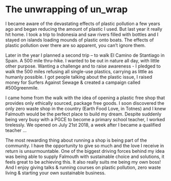 # The unwrapping of un_wrap

I became aware of the devastating effects of plastic pollution a few years ago and began reducing the amount of plastic I used. But last year it really hit home. I took a trip to Indonesia and saw rivers filled with bottles and I stayed on islands loading mounds of plastic onto boats. The effects of plastic pollution over there are so apparent, you can’t ignore them.

Later in the year I planned a second trip – to walk El Camino de Stantiago in Spain. A 500 mile thru-hike. I wanted to be out in nature all day, with little other purpose. Wanting a challenge and to raise awareness - I pledged to walk the 500 miles refusing all single-use plastics, carrying as little as humanly possible. I got people talking about the plastic issue, I raised money for Surfers Against Sewage & created a campaign called #500greenmile.

I came home from the walk with the idea of opening a plastic free shop that provides only ethically sourced, package free goods.  I soon discovered the only zero waste shop in the country (Earth Food Love, in Totnes) and I knew Falmouth would be the perfect place to build my dream. Despite suddenly being very busy with a PGCE to become a primary school teacher, I worked tirelessly. We opened on July 21st 2018, a week after I became a qualified teacher ...

The most rewarding thing about running a shop is being part of the community. I have the opportunity to give so much and the love I receive in return is unsurmountable. One of the biggest driving forces behind my idea was being able to supply Falmouth with sustainable choice and solutions, it feels great to be achieving this. It also really suits me being my own boss! And I enjoy giving talks & running courses on plastic pollution, zero waste living & starting your own sustainable business.
